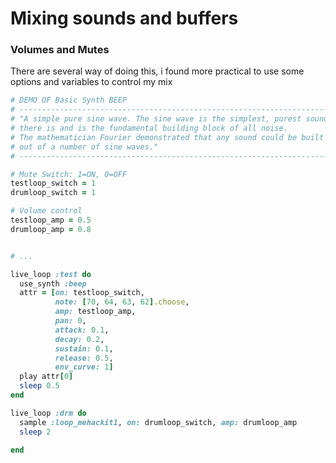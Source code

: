 # Mixing sounds and buffers

### Volumes and Mutes

There are several way of doing this, i found more practical to use some options and variables to control my mix

```ruby
# DEMO OF Basic Synth BEEP
# -----------------------------------------------------------------------
# "A simple pure sine wave. The sine wave is the simplest, purest sound
# there is and is the fundamental building block of all noise.
# The mathematician Fourier demonstrated that any sound could be built
# out of a number of sine waves."
# -----------------------------------------------------------------------

# Mute Switch: 1=ON, 0=OFF
testloop_switch = 1
drumloop_switch = 1

# Volume control
testloop_amp = 0.5
drumloop_amp = 0.8


# ...

live_loop :test do
  use_synth :beep
  attr = [on: testloop_switch,
          note: [70, 64, 63, 62].choose,
          amp: testloop_amp,
          pan: 0,
          attack: 0.1,
          decay: 0.2,
          sustain: 0.1,
          release: 0.5,
          env_curve: 1]
  play attr[0]
  sleep 0.5
end

live_loop :drm do
  sample :loop_mehackit1, on: drumloop_switch, amp: drumloop_amp
  sleep 2
  
end
```
